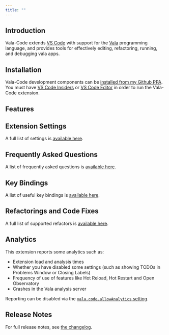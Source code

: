 ```yaml
---
title: ""
---
```


## Introduction
Vala-Code extends [VS Code](https://code.visualstudio.com/) with support for the
[Vala](https://www.valadoc.org/) programming language, and provides tools for
effectively editing, refactoring, running, and debugging vala apps.

## Installation

Vala-Code development components can be [installed from my Github PPA](https://github.com/osstekz/vala-code/tree/master/ppa). You must have [VS Code Insiders](https://code.visualstudio.com/insiders/) or [VS Code Editor](https://code.visualstudio.com/) in order to run the Vala-Code extension.

## Features


## Extension Settings

A full list of settings is [available here](/docs/settings/).


## Frequently Asked Questions

A list of frequently asked questions is [available here](/faq/).


## Key Bindings

A list of useful key bindings is [available here](/docs/key-bindings/).


## Refactorings and Code Fixes

A full list of supported refactors is [available here](/docs/refactorings-and-code-fixes/).


## Analytics

This extension reports some analytics such as:

- Extension load and analysis times
- Whether you have disabled some settings (such as showing TODOs in Problems Window or Closing Labels)
- Frequency of use of features like Hot Reload, Hot Restart and Open Observatory
- Crashes in the Vala analysis server

Reporting can be disabled via the [`vala.code.allowAnalytics` setting](/docs/settings/#vala.code.allowanalytics).


## Release Notes

For full release notes, see [the changelog](/releases/).

